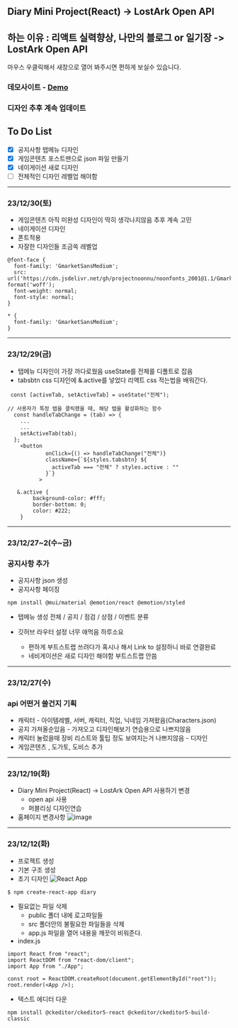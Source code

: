 ## Diary Mini Project(React) -> LostArk Open API

## 하는 이유 : 리액트 실력향상, 나만의 블로그 or 일기장 -> LostArk Open API

<p>마우스 우클릭해서 새창으로 열어 봐주시면 편하게 보실수 있습니다. </p>
<h3>데모사이트 - <a href="https://bp4sp4.github.io/LostArk-Open-API/">Demo</a></h3>

### 디자인 추후 계속 업데이트

## To Do List

- [x] 공지사항 탭메뉴 디자인<br>
- [x] 게임콘텐츠 포스트맨으로 json 파일 만들기<br>
- [x] 네이게이션 새로 디자인<br>
- [ ] 전체적인 디자인 레벨업 해야함<br>
<hr>
<h3> 23/12/30(토)</h3>

- 게임콘텐츠 아직 미완성 디자인이 딱히 생각나지않음 추후 계속 고민
- 네이게이션 디자인
- 폰트적용
- 자잘한 디자인들 조금쏙 레벨업

```
@font-face {
  font-family: 'GmarketSansMedium';
  src: url('https://cdn.jsdelivr.net/gh/projectnoonnu/noonfonts_2001@1.1/GmarketSansMedium.woff') format('woff');
  font-weight: normal;
  font-style: normal;
}

* {
  font-family: 'GmarketSansMedium';
}
```

<hr>
<h3> 23/12/29(금)</h3>

- 탭메뉴 디자인이 가장 까다로웠음 useState를 전체를 디폴트로 잡음
- tabsbtn css 디자인에 &.active를 넣었다 리액트 css 적는법을 배워간다.

```
 const [activeTab, setActiveTab] = useState("전체");

// 사용자가 특정 탭을 클릭했을 때, 해당 탭을 활성화하는 함수
  const handleTabChange = (tab) => {
    ...
    ...
    setActiveTab(tab);
  };
    <button
            onClick={() => handleTabChange("전체")}
            className={`${styles.tabsbtn} ${
              activeTab === "전체" ? styles.active : ""
            }`}
          >

   &.active {
        background-color: #fff;
        border-bottom: 0;
        color: #222;
    }
```

<hr>
<h3> 23/12/27~2(수~금)</h3>
<h3>공지사항 추가</h3>

- 공지사항 json 생성
- 공지사항 페이징

```
npm install @mui/material @emotion/react @emotion/styled
```

- 탭메뉴 생성 전체 / 공지 / 점검 / 상점 / 이벤트 분류
- 깃허브 라우터 설정 너무 애먹음 하루소요

  - 편하게 부트스트랩 쓰려다가 혹시나 해서 Link to 설정하니 바로 연결완료
  - 네비게이션은 새로 디자인 해야함 부트스트랩 안씀

<hr>

  <h3> 23/12/27(수)</h3>
  <h3>api 어떤거 쓸건지 기획</h3>

- 캐릭터 - 아이템레벨, 서버, 캐릭터, 직업, 닉네임 가져왔음(Characters.json)
- 공지 가져올순있음 - 가져오고 디자인해보기 연습용으로 나쁘지않음
- 캐릭터 눌렀을때 장비 리스트와 툴팁 정도 보여지는거 나쁘지않음 - 디자인
- 게임콘텐츠 , 도가토, 도비스 추가
<hr>
<h3> 23/12/19(화)</h3>

- Diary Mini Project(React) -> LostArk Open API 사용하기 변경
  - open api 사용
  - 퍼블리싱 디자인연습
- 홈페이지 변경사항
![image](https://github.com/bp4sp4/Diary/assets/62207757/5732cfee-b81a-406a-886c-84eaa1117a98)
<hr>
<h3> 23/12/12(화)</h3>

- 프로젝트 생성
- 기본 구조 생성
- 초기 디자인
  ![React App](https://github.com/bp4sp4/Diary/assets/62207757/61d2fc02-c9fc-4bb3-b5b2-bb1b8689de73)

```
$ npm create-react-app diary
```

- 필요없는 파일 삭제
  - public 폴더 내에 로고파일들
  - src 폴더안의 불필요한 파일들을 삭제
  - app.js 파일을 열어 내용을 깨끗이 비워준다.
- index.js

```
import React from "react";
import ReactDOM from "react-dom/client";
import App from "./App";

const root = ReactDOM.createRoot(document.getElementById("root"));
root.render(<App />);
```

- 텍스트 에디터 다운

```
npm install @ckeditor/ckeditor5-react @ckeditor/ckeditor5-build-classic

```
